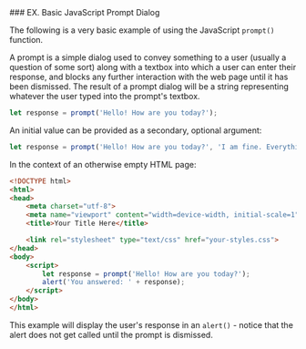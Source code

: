 <article id="basic-js-prompt" class="example-section" markdown="1">
### EX.<span class="example-counter"></span> Basic JavaScript Prompt Dialog

The following is a very basic example of using the JavaScript `prompt()` function.

A prompt is a simple dialog used to convey something to a user (usually a question of some sort) along with a textbox into which a user can enter their response, and blocks any further interaction with the web page until it has been dismissed. The result of a prompt dialog will be a string representing whatever the user typed into the prompt's textbox.

```js
let response = prompt('Hello! How are you today?');
```

An initial value can be provided as a secondary, optional argument:

```js
let response = prompt('Hello! How are you today?', 'I am fine. Everything is fine...');
```

In the context of an otherwise empty HTML page:

```html
<!DOCTYPE html>
<html>
<head>
    <meta charset="utf-8">
    <meta name="viewport" content="width=device-width, initial-scale=1" />
    <title>Your Title Here</title>

    <link rel="stylesheet" type="text/css" href="your-styles.css">
</head>
<body>
    <script>
        let response = prompt('Hello! How are you today?');
        alert('You answered: ' + response);
    </script>
</body>
</html>
```

This example will display the user's response in an `alert()` - notice that the alert does not get called until the prompt is dismissed.
</article>